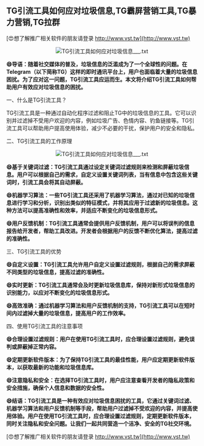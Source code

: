 ## **TG引流工具如何应对垃圾信息,TG霸屏营销工具,TG暴力营销,TG拉群**

[😍想了解推广相关软件的朋友请登录 http://www.vst.tw](http://www.vst.tw)

 <center><img src="https://vst.tw/MP4/tuiguang/png/2.png" alt="TG引流工具如何应对垃圾信息___.txt"></center>

**😄导语：随着社交媒体的普及，垃圾信息的泛滥成为了一个全球性的问题。在Telegram（以下简称TG）这样的即时通讯平台上，用户也面临着大量的垃圾信息困扰。为了应对这一问题，TG引流工具应运而生。本文将介绍TG引流工具如何帮助用户有效应对垃圾信息的困扰。**

一、什么是TG引流工具？

TG引流工具是一种通过自动化程序过滤和阻止TG中的垃圾信息的工具。它可以识别并过滤掉不受用户欢迎的内容，例如垃圾广告、色情内容、钓鱼链接等。TG引流工具可以帮助用户提高使用体验，减少不必要的干扰，保护用户的安全和隐私。

二、TG引流工具的工作原理

 <center><img src="https://vst.tw/MP4/tuiguang/png/0.png" alt="TG引流工具如何应对垃圾信息___.txt"></center>

**😄基于关键词过滤：TG引流工具通过设定关键词过滤规则来检测和屏蔽垃圾信息。用户可以根据自己的需求，自定义设置关键词列表，当有信息中包含这些关键词时，引流工具会将其自动屏蔽。**

**😄机器学习算法：一些TG引流工具还采用了机器学习算法，通过对已知的垃圾信息进行学习和分析，识别出类似的特征模式，并将其应用于过滤新的垃圾信息。这种方法可以提高准确性和效率，并适应不断变化的垃圾信息形式。**

**😄用户反馈机制：TG引流工具通常会提供用户反馈机制，用户可以将误判的信息报告给开发者，帮助工具改进。开发者会根据用户的反馈不断优化算法，提高过滤的准确性。**

三、TG引流工具的优势

**😄自定义设置：TG引流工具允许用户自定义设置过滤规则，根据自己的需求屏蔽不同类型的垃圾信息，提高过滤的准确性。**

**😄实时更新：TG引流工具通常会及时更新垃圾信息库，保持对新形式垃圾信息的识别能力，以应对不断变化的垃圾信息形式。**

**😄高效准确：通过机器学习算法和用户反馈机制的支持，TG引流工具可以在短时间内过滤掉大量的垃圾信息，提高用户的工作效率。**

四、使用TG引流工具的注意事项

**😄合理设置过滤规则：用户在使用TG引流工具时，应合理设置过滤规则，避免误判或屏蔽掉正常内容。**

**😄定期更新软件版本：为了保持TG引流工具的最佳性能，用户应定期更新软件版本，以获取最新的功能和垃圾信息库。**

**😄注意隐私和安全：在选择TG引流工具时，用户应注意查看开发者的隐私政策和安全措施，确保个人信息和数据的安全性。**

**😄结语：TG引流工具是一种有效应对垃圾信息困扰的工具，它通过关键词过滤、机器学习算法和用户反馈机制等手段，帮助用户过滤掉不受欢迎的内容，并提高使用体验。用户在使用TG引流工具时，应合理设置过滤规则，定期更新软件版本，同时关注隐私和安全问题。让我们一起共同营造一个洁净、安全的TG社交环境。**

[😍想了解推广相关软件的朋友请登录 http://www.vst.tw](http://www.vst.tw)



